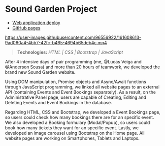 # Sound Garden Project

- [Web application deploy](https://sound-garden.vercel.app)
- [GitHub pages](https://andresdslima.github.io/SoundGarden)

https://user-images.githubusercontent.com/96556922/161608613-9ad060a4-4bb7-42fc-b465-4694b65deb4c.mp4

>**Technologies:** *HTML | CSS | Bootstrap | JavaScript*

After 4 intensive days of pair programming (me, @Lucas Veiga and @Anderson Sousa) and more than 20 hours of teamwork, we developed the brand new Sound Garden website.

Using DOM manipulation, Promise objects and Async/Await functions through JavaScript programming, we linked all website pages to an external API (containing Events and Event Bookings separately). As a result, on the Administrative Panel page, users are capable of Creating, Editing and Deleting Events and Event Bookings in the database.

Regarding HTML, CSS and Bootstrap, we developed a Event Bookings page, so users could check how many bookings there are for an specific event. We also developed a Booking formulary (Modal/Popup), so users could book how many tickets they want for an specific event. Lastly, we developed an image carousel using Bootstrap on the Home page. All website pages are working on Smartphones, Tablets and Laptops.
